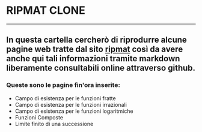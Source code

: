 # RIPMAT CLONE
---

## In questa cartella cercherò di riprodurre alcune pagine web tratte dal sito [ripmat](http://www.ripmat.it) così da avere anche qui tali informazioni tramite markdown liberamente consultabili online attraverso github.

### Queste sono le pagine fin'ora inserite:
* Campo di esistenza per le funzioni fratte
* Campo di esistenza per le funzioni irrazionali
* Campo di esistenza per le funzioni logaritmiche
* Funzioni Composte
* Limite finito di una successione
